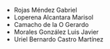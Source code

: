 -	Rojas Méndez Gabriel
-	Loperena Alcantara Marisol
-	Camacho de la O Gerardo
-	Morales González Luis Javier
-	Uriel Bernardo Castro Martínez